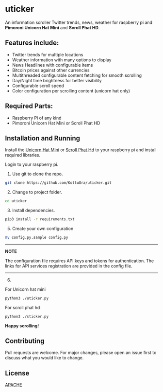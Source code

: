 # uticker
An information scroller Twitter trends, news, weather for raspberry pi and **Pimoroni Unicorn Hat Mini** and **Scroll Phat HD**.

## Features include:
* Twitter trends for multiple locations  
* Weather information with many options to display
* News Headlines with configurable items
* Bitcoin prices against other currencies 
* Multithreaded configurable content fetching for smooth scrolling
* Day/Night time brightness for better visibility
* Configurable scroll speed
* Color configuration per scrolling content (unicorn hat only)


## Required Parts:
* Raspberry Pi of any kind
* Pimoroni Unicorn Hat Mini or Scroll Phat HD 
 

## Installation and Running
Install the [Unicorn Hat Mini](https://shop.pimoroni.com/products/unicorn-hat-mini) or [Scroll Phat Hd](https://shop.pimoroni.com/products/scroll-phat-hd?variant=2380803768330) to your raspberry pi and install required libraries. 

Login to your raspberry pi. 

1. Use git to clone the repo.

```bash
git clone https://github.com/KottuOra/uticker.git
```

2. Change to project folder.

```bash
cd uticker
```

3. Install dependencies.

```bash
pip3 install -r requirements.txt
```

5. Create your own configuration

```bash
mv config.py.sample config.py
```
---
**NOTE**

The configuration file requires API keys and tokens for authentication. The links for API services registration are provided in the config file. 

--- 

6. 
For Unicorn hat mini
```bash
python3 ./uticker.py
```

For scroll phat hd
```bash
python3 ./sticker.py
```

__Happy scrolling!__

## Contributing
Pull requests are welcome. For major changes, please open an issue first to discuss what you would like to change.


## License
[APACHE](https://www.apache.org/licenses/LICENSE-2.0)